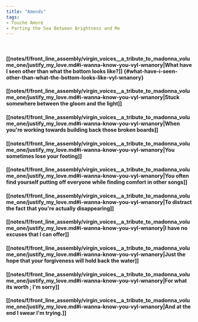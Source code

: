 ```yaml
---
title: "Amends"
tags:
- Touché Amoré
- Parting the Sea Between Brightness and Me
---
```

&nbsp;
#### [[notes/f/front_line_assembly/virgin_voices__a_tribute_to_madonna_volume_one/justify_my_love.md#i-wanna-know-you-vyl-wnanory|What have I seen other than what the bottom looks like?]] {#what-have-i-seen-other-than-what-the-bottom-looks-like-vyl-wnanory}
#### [[notes/f/front_line_assembly/virgin_voices__a_tribute_to_madonna_volume_one/justify_my_love.md#i-wanna-know-you-vyl-wnanory|Stuck somewhere between the gloom and the light]]
#### [[notes/f/front_line_assembly/virgin_voices__a_tribute_to_madonna_volume_one/justify_my_love.md#i-wanna-know-you-vyl-wnanory|When you're working towards building back those broken boards]]
#### [[notes/f/front_line_assembly/virgin_voices__a_tribute_to_madonna_volume_one/justify_my_love.md#i-wanna-know-you-vyl-wnanory|You sometimes lose your footing]]
#### [[notes/f/front_line_assembly/virgin_voices__a_tribute_to_madonna_volume_one/justify_my_love.md#i-wanna-know-you-vyl-wnanory|You often find yourself putting off everyone while finding comfort in other songs]]
#### [[notes/f/front_line_assembly/virgin_voices__a_tribute_to_madonna_volume_one/justify_my_love.md#i-wanna-know-you-vyl-wnanory|To distract the fact that you're actually disappearing]]
#### [[notes/f/front_line_assembly/virgin_voices__a_tribute_to_madonna_volume_one/justify_my_love.md#i-wanna-know-you-vyl-wnanory|I have no excuses that I can offer]]
#### [[notes/f/front_line_assembly/virgin_voices__a_tribute_to_madonna_volume_one/justify_my_love.md#i-wanna-know-you-vyl-wnanory|Just the hope that your forgiveness will hold back the water]]
#### [[notes/f/front_line_assembly/virgin_voices__a_tribute_to_madonna_volume_one/justify_my_love.md#i-wanna-know-you-vyl-wnanory|For what its worth ; I'm sorry]]
#### [[notes/f/front_line_assembly/virgin_voices__a_tribute_to_madonna_volume_one/justify_my_love.md#i-wanna-know-you-vyl-wnanory|And at the end I swear I'm trying.]]
